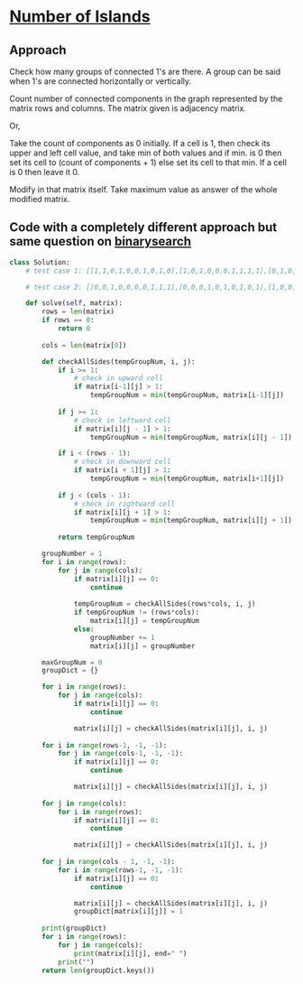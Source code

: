 # [Number of Islands](https://leetcode.com/problems/number-of-islands/)

## Approach

Check how many groups of connected 1's are there. A group can be said when 1's are connected horizontally or vertically.

Count number of connected components in the graph represented by the matrix rows and columns. The matrix given is adjacency matrix.

Or,

Take the count of components as 0 initially. If a cell is 1, then check its upper and left cell value, and take min of both values and if min. is 0 then set its cell to (count of components + 1) else set its cell to that min. If a cell is 0 then leave it 0.

Modify in that matrix itself.
Take maximum value as answer of the whole modified matrix.

## Code with a completely different approach but same question on [binarysearch](https://binarysearch.com/problems/Number-of-Islands)

```py
class Solution:
    # test case 1: [[1,1,0,1,0,0,1,0,1,0],[1,0,1,0,0,0,1,1,1,1],[0,1,0,1,0,1,1,1,0,1],[0,1,1,1,0,1,0,1,0,1],[0,1,1,1,1,0,1,0,0,1],[0,1,1,1,1,0,0,1,1,1],[0,1,1,0,1,0,0,0,1,0],[1,1,0,1,0,0,0,1,0,1],[0,0,0,0,1,0,1,1,0,0],[0,1,1,1,1,1,0,0,0,0]]

    # test case 2: [[0,0,1,0,0,0,0,1,1,1],[0,0,0,1,0,1,0,1,0,1],[1,0,0,1,0,0,1,0,0,0],[0,0,0,1,0,0,0,1,0,1],[0,1,1,0,1,1,1,1,1,0],[1,1,1,0,0,1,1,1,0,1],[0,1,1,1,1,1,1,0,0,0],[0,0,1,1,0,0,1,0,0,1],[1,0,0,1,0,1,1,1,1,1],[0,0,0,1,0,0,1,1,0,0]]

    def solve(self, matrix):
        rows = len(matrix)
        if rows == 0:
            return 0
        
        cols = len(matrix[0])

        def checkAllSides(tempGroupNum, i, j):
            if i >= 1:
                # check in upward cell
                if matrix[i-1][j] > 1:
                    tempGroupNum = min(tempGroupNum, matrix[i-1][j])
            
            if j >= 1:
                # check in leftward cell
                if matrix[i][j - 1] > 1:
                    tempGroupNum = min(tempGroupNum, matrix[i][j - 1])

            if i < (rows - 1):
                # check in downward cell
                if matrix[i + 1][j] > 1:
                    tempGroupNum = min(tempGroupNum, matrix[i+1][j])
            
            if j < (cols - 1):
                # check in rightward cell
                if matrix[i][j + 1] > 1:
                    tempGroupNum = min(tempGroupNum, matrix[i][j + 1])
            
            return tempGroupNum

        groupNumber = 1
        for i in range(rows):
            for j in range(cols):
                if matrix[i][j] == 0:
                    continue
                
                tempGroupNum = checkAllSides(rows*cols, i, j)
                if tempGroupNum != (rows*cols):
                    matrix[i][j] = tempGroupNum
                else:
                    groupNumber += 1
                    matrix[i][j] = groupNumber

        maxGroupNum = 0
        groupDict = {}

        for i in range(rows):
            for j in range(cols):
                if matrix[i][j] == 0:
                    continue

                matrix[i][j] = checkAllSides(matrix[i][j], i, j)
        
        for i in range(rows-1, -1, -1):
            for j in range(cols-1, -1, -1):
                if matrix[i][j] == 0:
                    continue

                matrix[i][j] = checkAllSides(matrix[i][j], i, j)
        
        for j in range(cols):
            for i in range(rows):
                if matrix[i][j] == 0:
                    continue

                matrix[i][j] = checkAllSides(matrix[i][j], i, j)
        
        for j in range(cols - 1, -1, -1):
            for i in range(rows-1, -1, -1):
                if matrix[i][j] == 0:
                    continue

                matrix[i][j] = checkAllSides(matrix[i][j], i, j)
                groupDict[matrix[i][j]] = 1
                
        print(groupDict)
        for i in range(rows):
            for j in range(cols):
                print(matrix[i][j], end=" ")
            print("")
        return len(groupDict.keys())
```